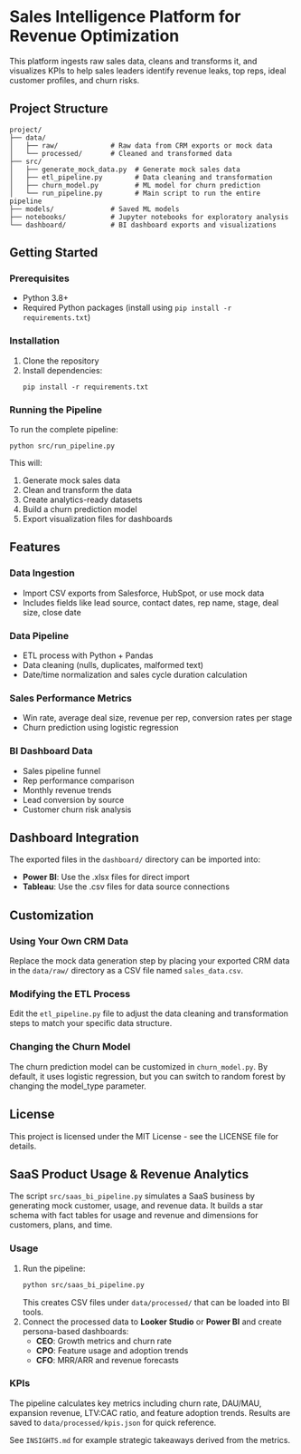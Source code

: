 # Sales Intelligence Platform for Revenue Optimization

This platform ingests raw sales data, cleans and transforms it, and visualizes KPIs to help sales leaders identify revenue leaks, top reps, ideal customer profiles, and churn risks.

## Project Structure

```
project/
├── data/
│   ├── raw/             # Raw data from CRM exports or mock data
│   └── processed/       # Cleaned and transformed data
├── src/
│   ├── generate_mock_data.py  # Generate mock sales data
│   ├── etl_pipeline.py        # Data cleaning and transformation
│   ├── churn_model.py         # ML model for churn prediction
│   └── run_pipeline.py        # Main script to run the entire pipeline
├── models/              # Saved ML models
├── notebooks/           # Jupyter notebooks for exploratory analysis
└── dashboard/           # BI dashboard exports and visualizations
```

## Getting Started

### Prerequisites

- Python 3.8+
- Required Python packages (install using `pip install -r requirements.txt`)

### Installation

1. Clone the repository
2. Install dependencies:
   ```
   pip install -r requirements.txt
   ```

### Running the Pipeline

To run the complete pipeline:

```
python src/run_pipeline.py
```

This will:
1. Generate mock sales data
2. Clean and transform the data
3. Create analytics-ready datasets
4. Build a churn prediction model
5. Export visualization files for dashboards

## Features

### Data Ingestion
- Import CSV exports from Salesforce, HubSpot, or use mock data
- Includes fields like lead source, contact dates, rep name, stage, deal size, close date

### Data Pipeline
- ETL process with Python + Pandas
- Data cleaning (nulls, duplicates, malformed text)
- Date/time normalization and sales cycle duration calculation

### Sales Performance Metrics
- Win rate, average deal size, revenue per rep, conversion rates per stage
- Churn prediction using logistic regression

### BI Dashboard Data
- Sales pipeline funnel
- Rep performance comparison
- Monthly revenue trends
- Lead conversion by source
- Customer churn risk analysis

## Dashboard Integration

The exported files in the `dashboard/` directory can be imported into:

- **Power BI**: Use the .xlsx files for direct import
- **Tableau**: Use the .csv files for data source connections

## Customization

### Using Your Own CRM Data
Replace the mock data generation step by placing your exported CRM data in the `data/raw/` directory as a CSV file named `sales_data.csv`.

### Modifying the ETL Process
Edit the `etl_pipeline.py` file to adjust the data cleaning and transformation steps to match your specific data structure.

### Changing the Churn Model
The churn prediction model can be customized in `churn_model.py`. By default, it uses logistic regression, but you can switch to random forest by changing the model_type parameter.

## License

This project is licensed under the MIT License - see the LICENSE file for details.

## SaaS Product Usage & Revenue Analytics

The script `src/saas_bi_pipeline.py` simulates a SaaS business by generating mock customer, usage, and revenue data. It builds a star schema with fact tables for usage and revenue and dimensions for customers, plans, and time.

### Usage

1. Run the pipeline:
   ```bash
   python src/saas_bi_pipeline.py
   ```
   This creates CSV files under `data/processed/` that can be loaded into BI tools.
2. Connect the processed data to **Looker Studio** or **Power BI** and create persona-based dashboards:
   - **CEO**: Growth metrics and churn rate
   - **CPO**: Feature usage and adoption trends
   - **CFO**: MRR/ARR and revenue forecasts

### KPIs
The pipeline calculates key metrics including churn rate, DAU/MAU, expansion revenue, LTV:CAC ratio, and feature adoption trends. Results are saved to `data/processed/kpis.json` for quick reference.

See `INSIGHTS.md` for example strategic takeaways derived from the metrics.
